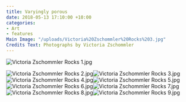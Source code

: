 ```yaml
---
title: Varyingly porous
date: 2018-05-13 17:10:00 +10:00
categories:
- Art
- features
Main Image: "/uploads/Victoria%20Zschommler%20Rocks%203.jpg"
Credits Text: Photographs by Victoria Zschommler
---
```


![Victoria Zschommler Rocks 1.jpg](/uploads/Victoria%20Zschommler%20Rocks%201.jpg)

![Victoria Zschommler Rocks 2.jpg](/uploads/Victoria%20Zschommler%20Rocks%202.jpg)![Victoria Zschommler Rocks 3.jpg](/uploads/Victoria%20Zschommler%20Rocks%203.jpg)![Victoria Zschommler Rocks 4.jpg](/uploads/Victoria%20Zschommler%20Rocks%204.jpg)![Victoria Zschommler Rocks 5.jpg](/uploads/Victoria%20Zschommler%20Rocks%205.jpg)![Victoria Zschommler Rocks 6.jpg](/uploads/Victoria%20Zschommler%20Rocks%206.jpg)![Victoria Zschommler Rocks 7.jpg](/uploads/Victoria%20Zschommler%20Rocks%207.jpg)![Victoria Zschommler Rocks 8.jpg](/uploads/Victoria%20Zschommler%20Rocks%208.jpg)![Victoria Zschommler Rocks 9.jpg](/uploads/Victoria%20Zschommler%20Rocks%209.jpg)